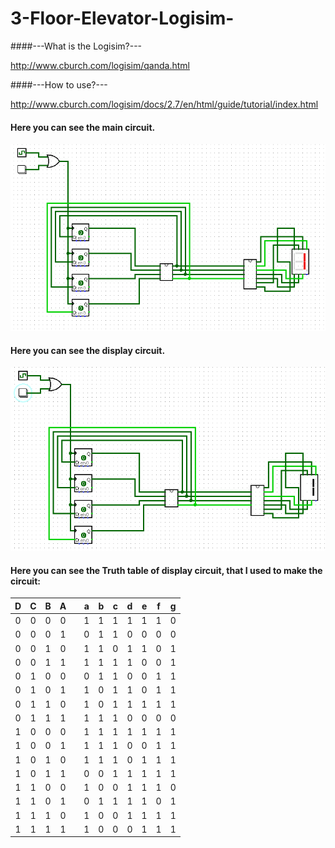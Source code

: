 # 3-Floor-Elevator-Logisim-

####---What is the Logisim?---

http://www.cburch.com/logisim/qanda.html

####---How to use?---

http://www.cburch.com/logisim/docs/2.7/en/html/guide/tutorial/index.html

#### Here you can see the main circuit.

![1](https://github.com/acmahalkasi/4-Bit-Counter-With-7-Segment-Display/blob/master/Examples/main.png)

#### Here you can see the display circuit.

![2](https://github.com/acmahalkasi/4-Bit-Counter-With-7-Segment-Display/blob/master/Examples/Animation.gif)



#### Here you can see the Truth table of display circuit, that I used to make the circuit:

| D | C | B | A |   | a | b | c | d | e | f | g |
|:-:|:-:|:-:|:-:|---|:-:|:-:|:-:|:-:|:-:|:-:|:-:|
| 0 | 0 | 0 | 0 |   | 1 | 1 | 1 | 1 | 1 | 1 | 0 |
| 0 | 0 | 0 | 1 |   | 0 | 1 | 1 | 0 | 0 | 0 | 0 |
| 0 | 0 | 1 | 0 |   | 1 | 1 | 0 | 1 | 1 | 0 | 1 |
| 0 | 0 | 1 | 1 |   | 1 | 1 | 1 | 1 | 0 | 0 | 1 |
| 0 | 1 | 0 | 0 |   | 0 | 1 | 1 | 0 | 0 | 1 | 1 |
| 0 | 1 | 0 | 1 |   | 1 | 0 | 1 | 1 | 0 | 1 | 1 |
| 0 | 1 | 1 | 0 |   | 1 | 0 | 1 | 1 | 1 | 1 | 1 |
| 0 | 1 | 1 | 1 |   | 1 | 1 | 1 | 0 | 0 | 0 | 0 |
| 1 | 0 | 0 | 0 |   | 1 | 1 | 1 | 1 | 1 | 1 | 1 |
| 1 | 0 | 0 | 1 |   | 1 | 1 | 1 | 0 | 0 | 1 | 1 |
| 1 | 0 | 1 | 0 |   | 1 | 1 | 1 | 0 | 1 | 1 | 1 |
| 1 | 0 | 1 | 1 |   | 0 | 0 | 1 | 1 | 1 | 1 | 1 |
| 1 | 1 | 0 | 0 |   | 1 | 0 | 0 | 1 | 1 | 1 | 0 |
| 1 | 1 | 0 | 1 |   | 0 | 1 | 1 | 1 | 1 | 0 | 1 |
| 1 | 1 | 1 | 0 |   | 1 | 0 | 0 | 1 | 1 | 1 | 1 |
| 1 | 1 | 1 | 1 |   | 1 | 0 | 0 | 0 | 1 | 1 | 1 | 

